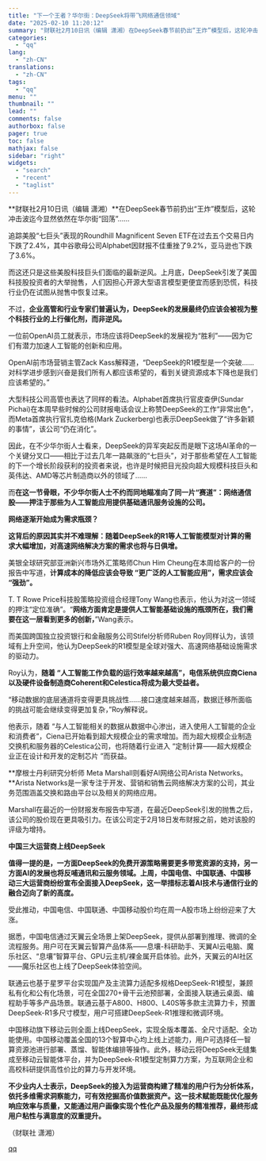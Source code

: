 ```yaml
---
title: "下一个王者？华尔街：DeepSeek将带飞网络通信领域"
date: "2025-02-10 11:20:12"
summary: "财联社2月10日讯（编辑 潇湘）在DeepSeek春节前扔出“王炸”模型后，这轮冲击波迄今显然依然在..."
categories:
  - "qq"
lang:
  - "zh-CN"
translations:
  - "zh-CN"
tags:
  - "qq"
menu: ""
thumbnail: ""
lead: ""
comments: false
authorbox: false
pager: true
toc: false
mathjax: false
sidebar: "right"
widgets:
  - "search"
  - "recent"
  - "taglist"
---
```


**财联社2月10日讯（编辑 潇湘）**在DeepSeek春节前扔出“王炸”模型后，这轮冲击波迄今显然依然在华尔街“回荡”……

追踪美股“七巨头”表现的Roundhill Magnificent Seven ETF在过去五个交易日内下跌了2.4%，其中谷歌母公司Alphabet因财报不佳重挫了9.2%，亚马逊也下跌了3.6%。

而这还只是这些美股科技巨头们面临的最新逆风。上月底，DeepSeek引发了美国科技股投资者的大举抛售，人们因担心开源大型语言模型更便宜而感到恐慌，科技行业仍在试图从抛售中恢复过来。

不过，**企业高管和行业专家们普遍认为，DeepSeek的发展最终仍应该会被视为整个科技行业的上行催化剂，而非逆风。**

一位前OpenAI员工就表示，市场应该将DeepSeek的发展视为“胜利”——因为它们有潜力加速人工智能的创新和应用。

OpenAI前市场营销主管Zack Kass解释道，“DeepSeek的R1模型是一个突破……对科学进步感到兴奋是我们所有人都应该希望的，看到关键资源成本下降也是我们应该希望的。”

大型科技公司高管也表达了同样的看法。Alphabet首席执行官皮查伊(Sundar Pichai)在本周早些时候的公司财报电话会议上称赞DeepSeek的工作“非常出色”，而Meta首席执行官扎克伯格(Mark Zuckerberg)也表示DeepSeek做了“许多新颖的事情”，该公司“仍在消化”。

因此，在不少华尔街人士看来，DeepSeek的异军突起反而是眼下这场AI革命的一个关键分叉口——相比于过去几年一路飙涨的“七巨头”，对于那些希望在人工智能的下一个增长阶段获利的投资者来说，也许是时候把目光投向超大规模科技巨头和英伟达、AMD等芯片制造商以外的领域了……

而**在这一节骨眼，不少华尔街人士不约而同地瞄准向了同一片“赛道”：网络通信股——押注于那些为人工智能应用提供基础通讯服务设施的公司。**

**网络逐渐开始成为需求瓶颈？**

**这背后的原因其实并不难理解：随着DeepSeek的R1等人工智能模型对计算的需求大幅增加，对高速网络解决方案的需求也将与日俱增。**

美银全球研究部亚洲新兴市场外汇策略师Chun Him Cheung在本周给客户的一份报告中写道，**计算成本的降低应该会导致 “更广泛的人工智能应用”，需求应该会 “强劲”。**

T. T Rowe Price科技股策略投资组合经理Tony Wang也表示，他认为对这一领域的押注“定位准确”。“**网络方面肯定是提供人工智能基础设施的瓶颈所在，我们需要在这一层看到更多的创新，**”Wang表示。

而美国跨国独立投资银行和金融服务公司Stifel分析师Ruben Roy同样认为，该领域有上升空间，他认为DeepSeek的R1模型是全球对强大、高速网络基础设施需求的驱动力。

Roy认为，**随着 “人工智能工作负载的运行效率越来越高”，电信系统供应商Ciena以及硬件设备制造商Coherent和Celestica将成为最大受益者。**

“移动数据的底层通道将变得更具挑战性......接口速度越来越高，数据迁移所面临的挑战可能会继续变得更加复杂，”Roy解释说。

他表示，随着 “与人工智能相关的数据从数据中心渗出，进入使用人工智能的企业和消费者”，Ciena已开始看到超大规模企业的需求增加。而为超大规模企业制造交换机和服务器的Celestica公司，也将随着行业进入 “定制计算——超大规模企业正在设计和开发的定制芯片 ”而获益。

**摩根士丹利研究分析师 Meta Marshall则看好AI网络公司Arista Networks。**Arista Networks是一家专注于开发、营销和销售云网络解决方案的公司，其业务范围涵盖交换和路由平台以及相关的网络应用。

Marshall在最近的一份财报发布报告中写道，在最近DeepSeek引发的抛售之后，该公司的股价现在更具吸引力。在该公司定于2月18日发布财报之前，她对该股的评级为增持。

**中国三大运营商上线DeepSeek**

**值得一提的是，一方面DeepSeek的免费开源策略需要更多带宽资源的支持，另一方面AI的发展也将反哺通讯和云服务领域。上周，中国电信、中国联通、中国移动三大运营商纷纷宣布全面接入DeepSeek，这一举措标志着AI技术与通信行业的融合迈向了新的高度。**

受此推动，中国电信、中国联通、中国移动股价均在周一A股市场上纷纷迎来了大涨。

据悉，中国电信通过天翼云全场景上架DeepSeek，提供从部署到推理、微调的全流程服务。用户可在天翼云智算产品体系——息壤-科研助手、天翼AI云电脑、魔乐社区、“息壤”智算平台、GPU云主机/裸金属开启体验。此外，天翼云的AI社区——魔乐社区也上线了DeepSeek体验空间。

联通云也基于星罗平台实现国产及主流算力适配多规格DeepSeek-R1模型，兼顾私有化和公有化场景，可在全国270+骨干云池预部署，全面接入联通云桌面、编程助手等多产品场景。联通云基于A800、H800、L40S等多款主流算力卡，预置DeepSeek-R1多尺寸模型，用户可搭建DeepSeek-R1推理和微调环境。

中国移动旗下移动云则全面上线DeepSeek，实现全版本覆盖、全尺寸适配、全功能使用。中国移动覆盖全国的13个智算中心均上线上述能力，用户可选择任一智算资源池进行部署、蒸馏、智能体编排等操作。此外，移动云将DeepSeek无缝集成至移动云智能体平台，并为DeepSeek-R1模型定制算力方案，为互联网企业和高校科研提供高性价比的算力与开发环境。

**不少业内人士表示，DeepSeek的接入为运营商构建了精准的用户行为分析体系，依托多维需求洞察能力，可有效挖掘高价值数据资产。这一技术赋能既能优化服务响应效率与质量，又能通过用户画像实现个性化产品及服务的精准推荐，最终形成用户粘性与满意度的双重提升。**

（财联社 潇湘）

[qq](https://new.qq.com/rain/a/20250210A02ZCO00)
